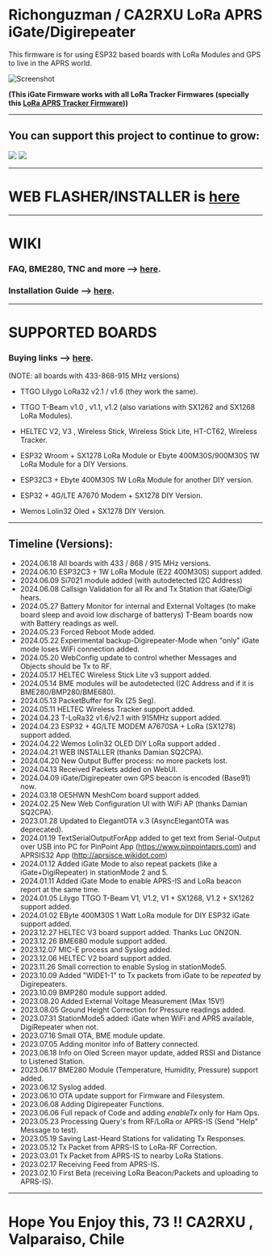 # Richonguzman / CA2RXU LoRa APRS iGate/Digirepeater

This firmware is for using ESP32 based boards with LoRa Modules and GPS to live in the APRS world.

![Screenshot](https://github.com/richonguzman/LoRa_APRS_iGate/blob/main/images/iGateOledScreen.jpeg)

__(This iGate Firmware works with all LoRa Tracker Firmwares (specially this <a href="https://github.com/richonguzman/LoRa_APRS_Tracker" target="_blank">LoRa APRS Tracker Firmware</a>))__

___________________________________________________

## You can support this project to continue to grow:

[<img src="https://github.com/richonguzman/LoRa_APRS_Tracker/blob/main/images/github-sponsors.png">](https://github.com/sponsors/richonguzman)     [<img src="https://github.com/richonguzman/LoRa_APRS_Tracker/blob/main/images/paypalme.png">](http://paypal.me/richonguzman)

____________________________________________________

# WEB FLASHER/INSTALLER is <a href="https://richonguzman.github.io/lora-igate-web-flasher/installer.html" target="_blank">here</a>

____________________________________________________

# WIKI

### FAQ, BME280, TNC and more --> <a href="https://github.com/richonguzman/LoRa_APRS_iGate/wiki/00.-FAQ-(frequently-asked-questions)" target="_blank">here</a>.

### Installation Guide --> <a href="https://github.com/richonguzman/LoRa_APRS_iGate/wiki/01.-Installation-Guide" target="_blank">here</a>.


____________________________________________________

# SUPPORTED BOARDS

### Buying links --> <a href="https://github.com/richonguzman/LoRa_APRS_iGate/wiki/108.-Supported-Boards-and-Buying-Links" target="_blank">here</a>.

(NOTE: all boards with 433-868-915 MHz versions)

- TTGO Lilygo LoRa32 v2.1 / v1.6 (they work the same).

- TTGO T-Beam v1.0 , v1.1, v1.2 (also variations with SX1262 and SX1268 LoRa Modules).

- HELTEC V2, V3 , Wireless Stick, Wireless Stick Lite, HT-CT62, Wireless Tracker.

- ESP32 Wroom + SX1278 LoRa Module or Ebyte 400M30S/900M30S 1W LoRa Module for a DIY Versions.

- ESP32C3 + Ebyte 400M30S 1W LoRa Module for another DIY version.

- ESP32 + 4G/LTE A7670 Modem + SX1278 DIY Version.

- Wemos Lolin32 Oled + SX1278 DIY Version.

____________________________________________________
## Timeline (Versions):

- 2024.06.18 All boards with 433 / 868 / 915 MHz versions.
- 2024.06.10 ESP32C3 + 1W LoRa Module (E22 400M30S) support added.
- 2024.06.09 Si7021 module added (with autodetected I2C Address)
- 2024.06.08 Callsign Validation for all Rx and Tx Station that iGate/Digi hears.
- 2024.05.27 Battery Monitor for internal and External Voltages (to make board sleep and avoid low discharge of batterys) T-Beam boards now with Battery readings as well.
- 2024.05.23 Forced Reboot Mode added.
- 2024.05.22 Experimental backup-Digirepeater-Mode when "only" iGate mode loses WiFi connection added.
- 2024.05.20 WebConfig update to control whether Messages and Objects should be Tx to RF.
- 2024.05.17 HELTEC Wireless Stick Lite v3 support added.
- 2024.05.14 BME modules will be autodetected (I2C Address and if it is BME280/BMP280/BME680).
- 2024.05.13 PacketBuffer for Rx (25 Seg).
- 2024.05.11 HELTEC Wireless Tracker support added.
- 2024.04.23 T-LoRa32 v1.6/v2.1 with 915MHz support added.
- 2024.04.23 ESP32 + 4G/LTE MODEM A7670SA + LoRa (SX1278) support added.
- 2024.04.22 Wemos Lolin32 OLED DIY LoRa support added .
- 2024.04.21 WEB INSTALLER (thanks Damian SQ2CPA).
- 2024.04.20 New Output Buffer process: no more packets lost.
- 2024.04.13 Received Packets added on WebUI.
- 2024.04.09 iGate/Digirepeater own GPS beacon is encoded (Base91) now.
- 2024.03.18 OE5HWN MeshCom board support added.
- 2024.02.25 New Web Configuration UI with WiFi AP (thanks Damian SQ2CPA).
- 2023.01.28 Updated to ElegantOTA v.3 (AsyncElegantOTA was deprecated).
- 2024.01.19 TextSerialOutputForApp added to get text from Serial-Output over USB into PC for PinPoint App (https://www.pinpointaprs.com) and APRSIS32 App (http://aprsisce.wikidot.com)
- 2024.01.12 Added iGate Mode to also repeat packets (like a iGate+DigiRepeater) in stationMode 2 and 5.
- 2024.01.11 Added iGate Mode to enable APRS-IS and LoRa beacon report at the same time.
- 2024.01.05 Lilygo TTGO T-Beam V1, V1.2, V1 + SX1268, V1.2 + SX1262 support added.
- 2024.01.02 EByte 400M30S 1 Watt LoRa module for DIY ESP32 iGate support added.
- 2023.12.27 HELTEC V3 board support added. Thanks Luc ON2ON.
- 2023.12.26 BME680 module support added.
- 2023.12.07 MIC-E process and Syslog added.
- 2023.12.06 HELTEC V2 board support added.
- 2023.11.26 Small correction to enable Syslog in stationMode5.
- 2023.10.09 Added "WIDE1-1" to Tx packets from iGate to be *repeated* by Digirepeaters.
- 2023.10.09 BMP280 module support added.
- 2023.08.20 Added External Voltage Measurement (Max 15V!)
- 2023.08.05 Ground Height Correction for Pressure readings added.
- 2023.07.31 StationMode5 added: iGate when WiFi and APRS available, DigiRepeater when not.
- 2023.07.16 Small OTA, BME module update.
- 2023.07.05 Adding monitor info of Battery connected.
- 2023.06.18 Info on Oled Screen mayor update, added RSSI and Distance to Listened Station.
- 2023.06.17 BME280 Module (Temperature, Humidity, Pressure) support added.
- 2023.06.12 Syslog added.
- 2023.06.10 OTA update support for Firmware and Filesystem.
- 2023.06.08 Adding Digirepeater Functions.
- 2023.06.06 Full repack of Code and adding _enableTx_ only for Ham Ops.
- 2023.05.23 Processing Query's from RF/LoRa or APRS-IS (Send "Help" Message to test).
- 2023.05.19 Saving Last-Heard Stations for validating Tx Responses.
- 2023.05.12 Tx Packet from APRS-IS to LoRa-RF Correction.
- 2023.03.01 Tx Packet from APRS-IS to nearby LoRa Stations.
- 2023.02.17 Receiving Feed from APRS-IS.
- 2023.02.10 First Beta (receiving LoRa Beacon/Packets and uploading to APRS-IS).

__________________________________________

# Hope You Enjoy this, 73 !!  CA2RXU , Valparaiso, Chile